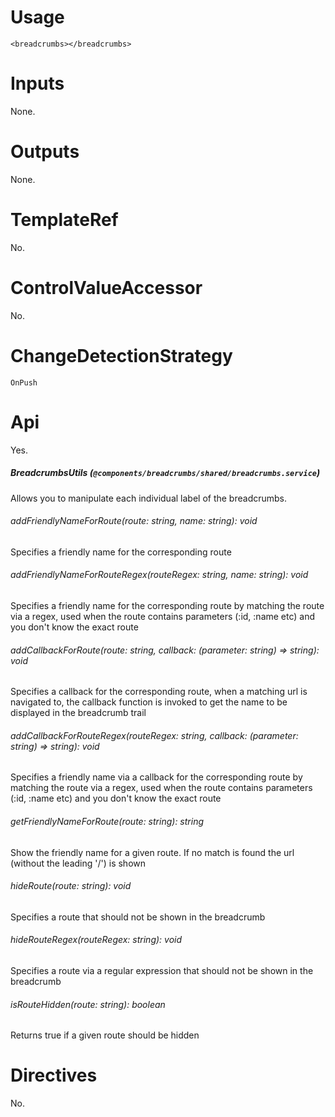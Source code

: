 # Usage

`<breadcrumbs></breadcrumbs>`

# Inputs

None.

# Outputs

None.

# TemplateRef

No.

# ControlValueAccessor

No.

# ChangeDetectionStrategy

`OnPush`

# Api

Yes.

##### BreadcrumbsUtils (`@components/breadcrumbs/shared/breadcrumbs.service`)
Allows you to manipulate each individual label of the breadcrumbs.

###### addFriendlyNameForRoute(route: string, name: string): void
Specifies a friendly name for the corresponding route

###### addFriendlyNameForRouteRegex(routeRegex: string, name: string): void
Specifies a friendly name for the corresponding route by matching the route via a regex, used when the route contains parameters (:id, :name etc) and you don't know the exact route

###### addCallbackForRoute(route: string, callback: (parameter: string) => string): void
Specifies a callback for the corresponding route, when a matching url is navigated to, the callback function is invoked to get the name to be displayed in the breadcrumb trail

###### addCallbackForRouteRegex(routeRegex: string, callback: (parameter: string) => string): void
Specifies a friendly name via a callback for the corresponding route by matching the route via a regex, used when the route contains parameters (:id, :name etc) and you don't know the exact route

###### getFriendlyNameForRoute(route: string): string
Show the friendly name for a given route. If no match is found the url (without the leading '/') is shown

###### hideRoute(route: string): void
Specifies a route that should not be shown in the breadcrumb

###### hideRouteRegex(routeRegex: string): void
Specifies a route via a regular expression that should not be shown in the breadcrumb

###### isRouteHidden(route: string): boolean
Returns true if a given route should be hidden

# Directives

No.
